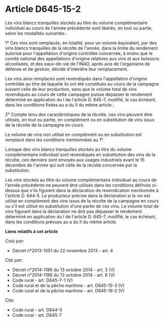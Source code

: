 # Article D645-15-2

Les vins blancs tranquilles stockés au titre du volume complémentaire individuel au cours de l'année précédente sont libérés,
en tout ou partie, selon les modalités suivantes : 

1° Ces vins sont remplacés, en totalité, pour un volume équivalent, par des vins blancs tranquilles de la récolte de l'année,
dans la limite du rendement autorisé pour l'appellation d'origine contrôlée concernée, à moins que le comité national des
appellations d'origine relatives aux vins et aux boissons alcoolisées, et des eaux-de-vie de l'INAO, après avis de
l'organisme de défense et de gestion, décide d'interdire leur remplacement. 

Les vins ainsi remplacés sont revendiqués dans l'appellation d'origine contrôlée au titre de laquelle ils ont été constitués
au cours de la campagne suivant celle de leur production, sans que le volume total de vins revendiqués au cours de cette
campagne puisse dépasser le rendement déterminé en application du I de l'article D. 645-7, modifié, le cas échéant, dans les
conditions fixées au a du II du même article ; 

2° Compte tenu des caractéristiques de la récolte, ces vins peuvent être utilisés, en tout ou partie, en complément ou en
substitution de vins issus de la récolte de la campagne en cours. 

Le volume de vins non utilisé en complément ou en substitution est remplacé dans les conditions mentionnées au 1°. 

Lorsque des vins blancs tranquilles stockés au titre du volume complémentaire individuel sont revendiqués en substitution des
vins de la récolte, ces derniers sont envoyés aux usages industriels avant le 15 décembre de l'année qui suit celle de la
récolte concernée par la substitution. 

Les vins stockés au titre du volume complémentaire individuel au cours de l'année précédente ne peuvent être utilisés dans
les conditions définies ci-dessus que s'ils figurent dans la déclaration de revendication mentionnée à l'article D. 644-5. Le
producteur précise dans la déclaration si le vin est utilisé en complément des vins issus de la récolte de la campagne en
cours ou s'il est utilisé en substitution d'une partie de ces vins. Le volume total de vins figurant dans la déclaration ne
doit pas dépasser le rendement déterminé en application du I de l'article D. 645-7, modifié, le cas échéant, dans les
conditions prévues au a du II du même article.

**Liens relatifs à cet article**

_Créé par_:

  - Décret n°2013-1051 du 22 novembre 2013 - art. 4

_Cité par_:

  - Décret n°2014-1186 du 13 octobre 2014 - art. 3 (V)
  - Décret n°2014-1186 du 13 octobre 2014 - art. 6 (V)
  - Code rural - art. D645-7-1 (V)
  - Code rural et de la pêche maritime - art. D645-15-3 (V)
  - Code rural et de la pêche maritime - art. D645-18-2 (V)

_Cite_:

  - Code rural - art. D644-5
  - Code rural - art. D645-7
